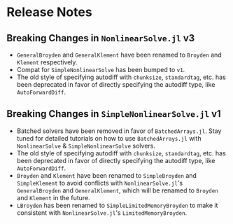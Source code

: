 # Release Notes

## Breaking Changes in `NonlinearSolve.jl` v3

  - `GeneralBroyden` and `GeneralKlement` have been renamed to `Broyden` and `Klement`
    respectively.
  - Compat for `SimpleNonlinearSolve` has been bumped to `v1`.
  - The old style of specifying autodiff with `chunksize`, `standardtag`, etc. has been
    deprecated in favor of directly specifying the autodiff type, like `AutoForwardDiff`.

## Breaking Changes in `SimpleNonlinearSolve.jl` v1

  - Batched solvers have been removed in favor of `BatchedArrays.jl`. Stay tuned for detailed
    tutorials on how to use `BatchedArrays.jl` with `NonlinearSolve` & `SimpleNonlinearSolve`
    solvers.
  - The old style of specifying autodiff with `chunksize`, `standardtag`, etc. has been
    deprecated in favor of directly specifying the autodiff type, like `AutoForwardDiff`.
  - `Broyden` and `Klement` have been renamed to `SimpleBroyden` and `SimpleKlement` to
    avoid conflicts with `NonlinearSolve.jl`'s `GeneralBroyden` and `GeneralKlement`, which
    will be renamed to `Broyden` and `Klement` in the future.
  - `LBroyden` has been renamed to `SimpleLimitedMemoryBroyden` to make it consistent with
    `NonlinearSolve.jl`'s `LimitedMemoryBroyden`.
